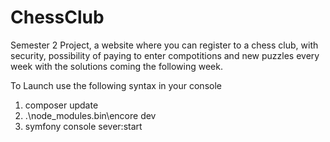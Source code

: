 # ChessClub
Semester 2 Project, a website where you can register to a chess club, with security, possibility of paying to enter compotitions and new puzzles every week with the solutions coming the following week.

To Launch use the following syntax in your console

1. composer update
2. .\node_modules\.bin\encore dev 
3. symfony console sever:start
